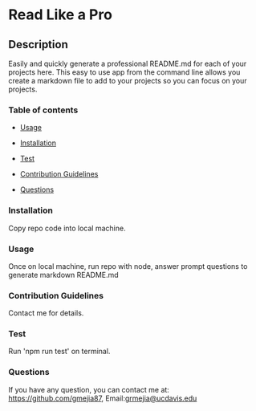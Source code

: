
  # Read Like a Pro
  

  ## Description
  Easily and quickly generate a professional README.md for each of your projects here. This easy to use app from the command line allows you create a markdown file to add to your projects so you can focus on your projects.
  
  ### Table of contents
  - [Usage](#usage)
  - [Installation](#installation)
  - [Test](#test)
 
  - [Contribution Guidelines](#contribution-guidelines)
  - [Questions](#questions)

  ### Installation
  Copy repo code into local machine.

  ### Usage
  Once on local machine, run repo with node, answer prompt questions to generate markdown README.md

  ### Contribution Guidelines
  Contact me for details.

  ### Test
  Run 'npm run test' on terminal.

  

  ### Questions
  If you have any question, you can contact me at:
  https://github.com/gmejia87,
  Email:grmejia@ucdavis.edu
